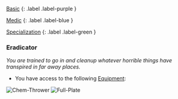 
[Basic](Game/Basic-List)
{: .label .label-purple }

[Medic](Game/Medic)
{: .label .label-blue }

[Specialization](Game/Specialization-List)
{: .label .label-green }
### Eradicator
*You are trained to go in and cleanup whatever horrible things have transpired in far away places.*
* You have access to the following [Equipment](Core/Equipment):

![Chem-Thrower](Game/Blocks/Chem-Thrower)
![Full-Plate](Game/Blocks/Full-Plate)

